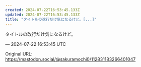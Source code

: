 ```yaml
---
created: 2024-07-22T16:53:45.133Z
updated: 2024-07-22T16:53:45.133Z
title: "タイトルの改行だけ気になるけど。[...]"
---
```


<p>タイトルの改行だけ気になるけど。</p>

&mdash; 2024-07-22 16:53:45 UTC

Original URL: https://mastodon.social/@sakuramochi0/112831183266401047
